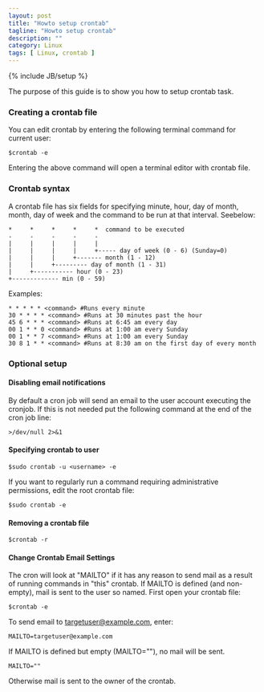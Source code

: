 ```yaml
---
layout: post
title: "Howto setup crontab"
tagline: "Howto setup crontab"
description: ""
category: Linux
tags: [ Linux, crontab ]
---
```

{% include JB/setup %}

The purpose of this guide is to show you how to setup crontab task.

### Creating a crontab file

You can edit crontab  by entering the following terminal command for current user:

	$crontab -e

Entering the above command will open a terminal editor with  crontab file.

### Crontab syntax

A crontab file has six fields for specifying minute, hour, day of month, month, day of week and the command to be run at that interval. Seebelow:

	*     *     *     *     *  command to be executed
	-     -     -     -     -
	|     |     |     |     |
	|     |     |     |     +----- day of week (0 - 6) (Sunday=0)
	|     |     |     +------- month (1 - 12)
	|     |     +--------- day of month (1 - 31)
	|     +----------- hour (0 - 23)
	+------------- min (0 - 59)

Examples:

	* * * * * <command> #Runs every minute
	30 * * * * <command> #Runs at 30 minutes past the hour
	45 6 * * * <command> #Runs at 6:45 am every day
	00 1 * * 0 <command> #Runs at 1:00 am every Sunday
	00 1 * * 7 <command> #Runs at 1:00 am every Sunday
	30 8 1 * * <command> #Runs at 8:30 am on the first day of every month

### Optional setup

#### Disabling email notifications

By default a cron job will send an email to the user account executing the cronjob. If this is not needed 
put the following command at the end of the cron job line:

	>/dev/null 2>&1

#### Specifying crontab to user
	
	$sudo crontab -u <username> -e

If you want to regularly run a command requiring administrative permissions, edit the root crontab file:

	$sudo crontab -e

#### Removing a crontab file

	$crontab -r

#### Change Crontab Email Settings

The cron will look at "MAILTO" if it has any reason to send mail as a result of running commands in "this" crontab. If MAILTO is defined (and non-empty), mail is sent to the user so named. First open your crontab file:

	$crontab -e

To send email to targetuser@example.com, enter:

	MAILTO=targetuser@example.com

If MAILTO is defined but empty (MAILTO=""), no mail will be sent.

	MAILTO=""

Otherwise mail is sent to the owner of the crontab.

	



